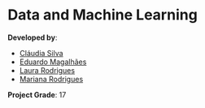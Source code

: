 # Data and Machine Learning

**Developed by**:
- [Cláudia Silva](https://github.com/Claudia54)
- [Eduardo Magalhães](https://github.com/edumagalhaes10)
- [Laura Rodrigues](https://github.com/Laura-Rodrigues)
- [Mariana Rodrigues](https://github.com/MarianaFilipa)

**Project Grade**: 17
